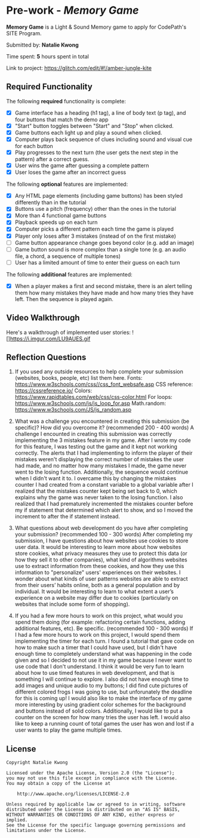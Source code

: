 # Pre-work - *Memory Game*

**Memory Game** is a Light & Sound Memory game to apply for CodePath's SITE Program. 

Submitted by: **Natalie Kwong**

Time spent: **5** hours spent in total

Link to project: https://glitch.com/edit/#!/amber-jungle-kite

## Required Functionality

The following **required** functionality is complete:

* [x] Game interface has a heading (h1 tag), a line of body text (p tag), and four buttons that match the demo app
* [x] "Start" button toggles between "Start" and "Stop" when clicked. 
* [x] Game buttons each light up and play a sound when clicked. 
* [x] Computer plays back sequence of clues including sound and visual cue for each button
* [x] Play progresses to the next turn (the user gets the next step in the pattern) after a correct guess. 
* [x] User wins the game after guessing a complete pattern
* [x] User loses the game after an incorrect guess

The following **optional** features are implemented:

* [x] Any HTML page elements (including game buttons) has been styled differently than in the tutorial
* [x] Buttons use a pitch (frequency) other than the ones in the tutorial
* [x] More than 4 functional game buttons
* [x] Playback speeds up on each turn
* [x] Computer picks a different pattern each time the game is played
* [x] Player only loses after 3 mistakes (instead of on the first mistake)
* [ ] Game button appearance change goes beyond color (e.g. add an image)
* [ ] Game button sound is more complex than a single tone (e.g. an audio file, a chord, a sequence of multiple tones)
* [ ] User has a limited amount of time to enter their guess on each turn

The following **additional** features are implemented:

- [x] When a player makes a first and second mistake, there is an alert telling them
      how many mistakes they have made and how many tries they have left. Then the
      sequence is played again.

## Video Walkthrough

Here's a walkthrough of implemented user stories:
![]https://i.imgur.com/LU9AUES.gif


## Reflection Questions
1. If you used any outside resources to help complete your submission (websites, books, people, etc) list them here. 
Fonts: https://www.w3schools.com/css//css_font_websafe.asp
CSS reference: https://cssreference.io/
Colors: https://www.rapidtables.com/web/css/css-color.html
For loops: https://www.w3schools.com/js/js_loop_for.asp
Math.random: https://www.w3schools.com/JS/js_random.asp

2. What was a challenge you encountered in creating this submission (be specific)? How did you overcome it? (recommended 200 - 400 words) 
A challenge I encounted in creating this submission was correctly implementing the 3 mistakes feature
in my game. After I wrote my code for this feature, I was testing out the game and it kept not working correctly.
The alerts that I had implementing to inform the player of their mistakes weren't displaying the correct number of mistakes
the user had made, and no matter how many mistakes I made, the game never went to the losing function. Additionally,
the sequence would continue when I didn't want it to. I overcame this by changing the mistakes counter I had created from
a constant variable to a global variable after I realized that the mistakes counter kept being set back to 0, which explains
why the game was never taken to the losing function. I also realized that I had prematurely incremented the mistakes counter
before my if statement that determined which alert to show, and so I moved the increment to after the if statement
instead.

3. What questions about web development do you have after completing your submission? (recommended 100 - 300 words) 
After completing my submission, I have questions about how websites use cookies to store user data.
It would be interesting to learn more about how websites store cookies, what privacy measures they use to protect 
this data (or how they sell it to other companies), what kind of algorithms websites use to extract information from these cookies, 
and how they use this information to "personalize" users' experiences on their websites. I wonder about what kinds of user 
patterns websites are able to extract from their users’ habits online, both as a general population and by individual. It would 
be interesting to learn to what extent a user’s experience on a website may differ due to cookies (particularly on websites that 
include some form of shopping).

4. If you had a few more hours to work on this project, what would you spend them doing (for example: refactoring certain functions, adding additional features, etc). Be specific. (recommended 100 - 300 words) 
If I had a few more hours to work on this project, I would spend them implementing the timer for each turn.
I found a tutorial that gave code on how to make such a timer that I could have used, but I didn't have
enough time to completely understand what was happening in the code given and so I decided to not use it
in my game because I never want to use code that I don't understand. I think it would be very fun to learn about
how to use timed features in web development, and that is something I will continue to explore. 
I also did not have enough time to add images and unique audio to my buttons; I did find cute pictures of different
colored frogs I was going to use, but unforunately the deadline for this is coming up!
I would also like to make the interface of my game more interesting by using gradient color schemes for
the background and buttons instead of solid colors. Additionally, I would like to put a counter
on the screen for how many tries the user has left. I would also like to keep a running count of total games
the user has won and lost if a user wants to play the game multiple times.



## License

    Copyright Natalie Kwong

    Licensed under the Apache License, Version 2.0 (the "License");
    you may not use this file except in compliance with the License.
    You may obtain a copy of the License at

        http://www.apache.org/licenses/LICENSE-2.0

    Unless required by applicable law or agreed to in writing, software
    distributed under the License is distributed on an "AS IS" BASIS,
    WITHOUT WARRANTIES OR CONDITIONS OF ANY KIND, either express or implied.
    See the License for the specific language governing permissions and
    limitations under the License.